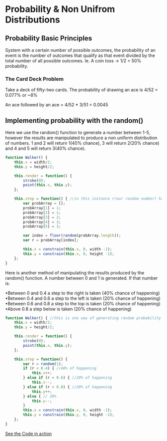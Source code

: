 # Probability & Non Unifrom Distributions

## Probability Basic Principles

System with a certain number of possible outcomes, the probability of an event is the number of outcomes that qualify as that event divided by the total number of all possible outcomes. 
Ie. A coin toss -> 1/2 = 50% probability.

### The Card Deck Problem

Take a deck of fifty-two cards. The probability of drawing an ace is 4/52 = 0.077% or ~8%

An ace followed by an ace = 4/52 * 3/51 = 0.0045

## Implementing probability with the random() 

Here we use the random() function to generate a number between 1-5, however the results are manipulated to produce a non uniform distribution of numbers. 1 and 2 will return 1(40% chance), 3 will return 2(20% chance) and 4 and 5 will return 3(40% chance).

```js
function Walker() { 
	this.x = width/2;
	this.y = height/2;

	this.render = function() {
		stroke(0);
		point(this.x, this.y);
	};

	this.step = function() { //in this instance r(our random number) has 40% of being a 1 or a 3 and 20% chance of //being a 2 and 40% of being a  4 or a 5
		var probArray = [];
		probArray[1] = 1;
		probArray[2] = 1;
		probArray[3] = 2;
		probArray[4] = 3;
		probArray[5] = 3;

		var index = floor(random(probArray.length));
		var r = probArray[index];

		this.x = constrain(this.x, 0, width -1);
		this.y = constrain(this.x, 0, height -1);
	};
}
```
Here is another method of manipulating the results produced by the random() function. A number between 0 and 1 is generated. If that number is:

•Between 0 and 0.4 a step to the right is taken (40% chance of happening)
•Between 0.4 and 0.6 a step to the left is taken (20% chance of happening)
•Between 0.6 and 0.8 a step to the top is taken (20% chance of happening)
•Above 0.8 a step below is taken (20% chance of happening)

```js
function Walker() { //this is one way of generating random probability
	this.x = width/2;
	this.y = height/2;

	this.render = function() {
		stroke(0);
		point(this.x, this.y);
	};

	this.step = function() {
		var r = random(1);
		if (r < 0.4) { //40% of happening
			this.x++;
		} else if (r < 0.6) { //20% of happening
			this.x--;
		} else if (r < 0.8) { //20% of happening
			this.y++;
		} else { // 20%
			this.y--;
		}
		this.x = constrain(this.x, 0, width -1);
		this.y = constrain(this.y, 0, height -1);
	};
}
```
[See the Code in action](index.html)

